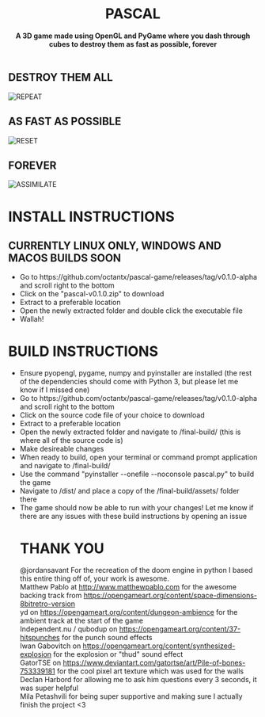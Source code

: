 <div align="center">
<h1>PASCAL</h1>
<strong>A 3D game made using OpenGL and PyGame where you dash through cubes to destroy them as fast as possible, forever</strong>
</div>

<br>

## DESTROY THEM ALL
![REPEAT](https://user-images.githubusercontent.com/86143218/185782633-b2f1c073-8f37-4780-9964-d769a22f66fa.gif)

## AS FAST AS POSSIBLE
![RESET](https://user-images.githubusercontent.com/86143218/185782655-98e652a7-fbe4-48c5-a392-8569e18ee3bb.gif)

## FOREVER
![ASSIMILATE](https://user-images.githubusercontent.com/86143218/185782676-21b0c8c3-aa00-4b04-9350-2780572097be.gif)

# INSTALL INSTRUCTIONS
## CURRENTLY LINUX ONLY, WINDOWS AND MACOS BUILDS SOON
<ul>
<li>Go to https://github.com/octantx/pascal-game/releases/tag/v0.1.0-alpha and scroll right to the bottom</li>
<li>Click on the "pascal-v0.1.0.zip" to download</li>
<li>Extract to a preferable location</li>
<li>Open the newly extracted folder and double click the executable file</li>
<li>Wallah!</li>
</ul>

# BUILD INSTRUCTIONS
<ul>
<li> Ensure pyopengl, pygame, numpy and pyinstaller are installed (the rest of the dependencies should come with Python 3, but please let me know if I missed one)</li>
<li> Go to https://github.com/octantx/pascal-game/releases/tag/v0.1.0-alpha and scroll right to the bottom </li>
<li> Click on the source code file of your choice to download </li>
<li> Extract to a preferable location </li>
<li> Open the newly extracted folder and navigate to /final-build/ (this is where all of the source code is) </li>
<li> Make desireable changes </li>
<li> When ready to build, open your terminal or command prompt application and navigate to /final-build/ </li>
<li> Use the command "pyinstaller --onefile --noconsole pascal.py" to build the game </li>
<li> Navigate to /dist/ and place a copy of the /final-build/assets/ folder there </li>
<li> The game should now be able to run with your changes! Let me know if there are any issues with these build instructions by opening an issue </li>

# THANK YOU
@jordansavant For the recreation of the doom engine in python I based this entire thing off of, your work is awesome.
<br>
Matthew Pablo at http://www.matthewpablo.com for the awesome backing track from https://opengameart.org/content/space-dimensions-8bitretro-version
<br>
yd on https://opengameart.org/content/dungeon-ambience for the ambient track at the start of the game
<br>
Independent.nu / qubodup on https://opengameart.org/content/37-hitspunches for the punch sound effects
<br>
Iwan Gabovitch on https://opengameart.org/content/synthesized-explosion for the explosion or "thud" sound effect
<br>
GatorTSE on https://www.deviantart.com/gatortse/art/Pile-of-bones-753339181 for the cool pixel art texture which was used for the walls
<br>
Declan Harbord for allowing me to ask him questions every 3 seconds, it was super helpful
<br>
Mila Petashvili for being super supportive and making sure I actually finish the project <3
<br>
